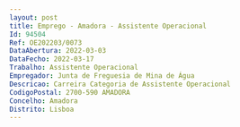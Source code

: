 ```yaml
--- 
layout: post
title: Emprego - Amadora - Assistente Operacional
Id: 94504
Ref: OE202203/0073
DataAbertura: 2022-03-03
DataFecho: 2022-03-17
Trabalho: Assistente Operacional
Empregador: Junta de Freguesia de Mina de Água
Descricao: Carreira Categoria de Assistente Operacional
CodigoPostal: 2700-590 AMADORA
Concelho: Amadora
Distrito: Lisboa
--- 
```

